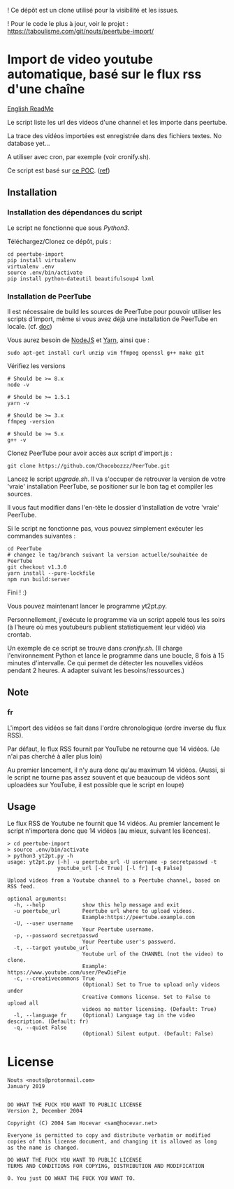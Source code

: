! Ce dépôt est un clone utilisé pour la visibilité et les issues.

! Pour le code le plus à jour, voir le projet : https://taboulisme.com/git/nouts/peertube-import/

# Import de video youtube automatique, basé sur le flux rss d'une chaîne
[English ReadMe](README-en.md)

Le script liste les url des videos d'une channel et les importe dans peertube.

La trace des vidéos importées est enregistrée dans des fichiers textes. No database yet...

A utiliser avec cron, par exemple (voir cronify.sh).

Ce script est basé sur [ce POC](https://framagit.org/snippets/1891). ([ref](https://github.com/Chocobozzz/PeerTube/issues/754))

## Installation

### Installation des dépendances du script

Le script ne fonctionne que sous *Python3*.

Téléchargez/Clonez ce dépôt, puis :
```
cd peertube-import
pip install virtualenv
virtualenv .env
source .env/bin/activate
pip install python-dateutil beautifulsoup4 lxml
``` 

### Installation de PeerTube

Il est nécessaire de build les sources de PeerTube pour pouvoir utiliser les scripts d'import, même si vous avez déjà une installation de PeerTube en locale. (cf. [doc](https://github.com/Chocobozzz/PeerTube/blob/develop/support/doc/tools.md#remote-tools))

Vous aurez besoin de [NodeJS](https://nodejs.org/en/download/package-manager) et [Yarn](https://yarnpkg.com/en/docs/install#debian-stable), ainsi que :

``` 
sudo apt-get install curl unzip vim ffmpeg openssl g++ make git
```

Vérifiez les versions
```
# Should be >= 8.x
node -v

# Should be >= 1.5.1
yarn -v

# Should be >= 3.x
ffmpeg -version

# Should be >= 5.x
g++ -v
```

Clonez PeerTube pour avoir accès aux script d'import.js :
```
git clone https://github.com/Chocobozzz/PeerTube.git

```
Lancez le script *upgrade.sh*. Il va s'occuper de retrouver la version de votre 'vraie' installation PeerTube, se positioner sur le bon tag et compiler les sources.

Il vous faut modifier dans l'en-tête le dossier d'installation de votre 'vraie' PeerTube.

Si le script ne fonctionne pas, vous pouvez simplement exécuter les commandes suivantes :
```
cd PeerTube
# changez le tag/branch suivant la version actuelle/souhaitée de PeerTube
git checkout v1.3.0
yarn install --pure-lockfile
npm run build:server
```

Fini ! :)

Vous pouvez maintenant lancer le programme yt2pt.py.

Personnellement, j'exécute le programme via un script appelé tous les soirs (à l'heure où mes youtubeurs publient statistiquement leur vidéo) via crontab.

Un exemple de ce script se trouve dans *cronify.sh*. (Il charge l'environnement Python et lance le programme dans une boucle, 8 fois à 15 minutes d'intervalle. Ce qui permet de détecter les nouvelles vidéos pendant 2 heures. A adapter suivant les besoins/ressources.)

## Note

### fr

L'import des vidéos se fait dans l'ordre chronologique (ordre inverse du flux RSS).

Par défaut, le flux RSS fournit par YouTube ne retourne que 14 vidéos. (Je n'ai pas cherché à aller plus loin) 

Au premier lancement, il n'y aura donc qu'au maximum 14 vidéos. (Aussi, si le script ne tourne pas assez souvent et que beaucoup de vidéos sont uploadées sur YouTube, il est possible que le script en loupe)

## Usage

Le flux RSS de Youtube ne fournit que 14 vidéos. Au premier lancement le script n'importera donc que 14 vidéos (au mieux, suivant les licences).

```
> cd peertube-import
> source .env/bin/activate
> python3 yt2pt.py -h
usage: yt2pt.py [-h] -u peertube_url -U username -p secretpasswd -t
                youtube_url [-c True] [-l fr] [-q False]

Upload videos from a Youtube channel to a Peertube channel, based on RSS feed.

optional arguments:
  -h, --help            show this help message and exit
  -u peertube_url       Peertube url where to upload videos.
                        Example:https://peertube.example.com
  -U, --user username
                        Your Peertube username.
  -p, --password secretpasswd
                        Your Peertube user's password.
  -t, --target youtube_url
                        Youtube url of the CHANNEL (not the video) to clone.
                        Example: https://www.youtube.com/user/PewDiePie
  -c, --creativecommons True
                        (Optional) Set to True to upload only videos under
                        Creative Commons license. Set to False to upload all
                        videos no matter licensing. (Default: True)
  -l, --language fr     (Optional) Language tag in the video description. (Default: fr)
  -q, --quiet False
                        (Optional) Silent output. (Default: False)

``` 



# License

                                   
    Nouts <nouts@protonmail.com>   
    January 2019                   


    DO WHAT THE FUCK YOU WANT TO PUBLIC LICENSE
    Version 2, December 2004

    Copyright (C) 2004 Sam Hocevar <sam@hocevar.net>

    Everyone is permitted to copy and distribute verbatim or modified
    copies of this license document, and changing it is allowed as long
    as the name is changed.

    DO WHAT THE FUCK YOU WANT TO PUBLIC LICENSE
    TERMS AND CONDITIONS FOR COPYING, DISTRIBUTION AND MODIFICATION

    0. You just DO WHAT THE FUCK YOU WANT TO.


